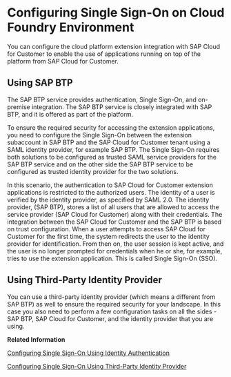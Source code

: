<!-- loio6080a929b4bc4ad482a8998ed6a92a2f -->

# Configuring Single Sign-On on Cloud Foundry Environment

You can configure the cloud platform extension integration with SAP Cloud for Customer to enable the use of applications running on top of the platform from SAP Cloud for Customer.



<a name="loio6080a929b4bc4ad482a8998ed6a92a2f__section_qfz_n5d_x1b"/>

## Using SAP BTP

The SAP BTP service provides authentication, Single Sign-On, and on-premise integration. The SAP BTP service is closely integrated with SAP BTP, and it is offered as part of the platform.

To ensure the required security for accessing the extension applications, you need to configure the Single Sign-On between the extension subaccount in SAP BTP and the SAP Cloud for Customer tenant using a SAML identity provider, for example SAP BTP. The Single Sign-On requires both solutions to be configured as trusted SAML service providers for the SAP BTP service and on the other side the SAP BTP service to be configured as trusted identity provider for the two solutions.

In this scenario, the authentication to SAP Cloud for Customer extension applications is restricted to the authorized users. The identity of a user is verified by the identity provider, as specified by SAML 2.0. The identity provider, \(SAP BTP\), stores a list of all users that are allowed to access the service provider \(SAP Cloud for Customer\) along with their credentials. The integration between the SAP Cloud for Customer and the SAP BTP is based on trust configuration. When a user attempts to access SAP Cloud for Customer for the first time, the system redirects the user to the identity provider for identification. From then on, the user session is kept active, and the user is no longer prompted for credentials when he or she, for example, tries to use the extension application. This is called Single Sign-On \(SSO\).



<a name="loio6080a929b4bc4ad482a8998ed6a92a2f__section_bpd_r5d_x1b"/>

## Using Third-Party Identity Provider

You can use a third-party identity provider \(which means a different from SAP BTP\) as well to ensure the required security for your landscape. In this case you also need to perform a few configuration tasks on all the sides - SAP BTP, SAP Cloud for Customer, and the identity provider that you are using.

**Related Information**  


[Configuring Single Sign-On Using Identity Authentication](configuring-single-sign-on-using-identity-authentication-5a31ca1.md "To ensure the required security for your landscape you need to perform a few configuration tasks on all the sides - SAP BTP, Identity Authentication and SAP Cloud for Customer.")

[Configuring Single Sign-On Using Third-Party Identity Provider](configuring-single-sign-on-using-third-party-identity-provider-755fb0d.md "To ensure the required security for your landscape you need to perform a few configuration tasks on all the sides - SAP BTP, SAP Cloud for Customer, and the identity provider that you are using (if this provider is different from Identity Authentication, for which there is a dedicated section).")

